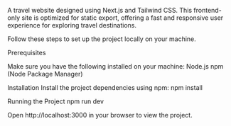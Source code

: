 A travel website designed using Next.js and Tailwind CSS. This frontend-only site is optimized for static export, offering a fast and responsive user experience for exploring travel destinations.

Follow these steps to set up the project locally on your machine.

Prerequisites

Make sure you have the following installed on your machine:
Node.js
npm (Node Package Manager)

Installation
Install the project dependencies using npm:
npm install

Running the Project
npm run dev

Open http://localhost:3000 in your browser to view the project.
